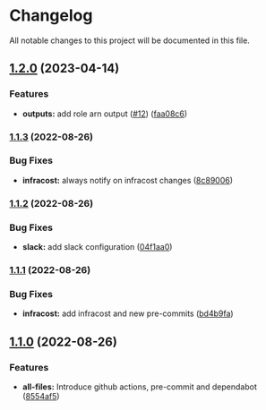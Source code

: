 # Changelog

All notable changes to this project will be documented in this file.

## [1.2.0](https://github.com/stuxcd/terraform-aws-ssm-ec2/compare/v1.1.3...v1.2.0) (2023-04-14)


### Features

* **outputs:** add role arn output ([#12](https://github.com/stuxcd/terraform-aws-ssm-ec2/issues/12)) ([faa08c6](https://github.com/stuxcd/terraform-aws-ssm-ec2/commit/faa08c637b86647838b183a77645609f3dcb74f8))

### [1.1.3](https://github.com/stuxcd/terraform-aws-ssm-ec2/compare/v1.1.2...v1.1.3) (2022-08-26)


### Bug Fixes

* **infracost:** always notify on infracost changes ([8c89006](https://github.com/stuxcd/terraform-aws-ssm-ec2/commit/8c8900607b6caf3341fc497fd44865376da06601))

### [1.1.2](https://github.com/stuxcd/terraform-aws-ssm-ec2/compare/v1.1.1...v1.1.2) (2022-08-26)


### Bug Fixes

* **slack:** add slack configuration ([04f1aa0](https://github.com/stuxcd/terraform-aws-ssm-ec2/commit/04f1aa0bdf5f558dcd6322c7e2f7dbf5f25fbbe6))

### [1.1.1](https://github.com/stuxcd/terraform-aws-ssm-ec2/compare/v1.1.0...v1.1.1) (2022-08-26)


### Bug Fixes

* **infracost:** add infracost and new pre-commits ([bd4b9fa](https://github.com/stuxcd/terraform-aws-ssm-ec2/commit/bd4b9fa6ba7d4ddefb76c45258309c62b46f4803))

## [1.1.0](https://github.com/stuxcd/terraform-aws-ssm-ec2/compare/v1.0.0...v1.1.0) (2022-08-26)


### Features

* **all-files:** Introduce github actions, pre-commit and dependabot ([8554af5](https://github.com/stuxcd/terraform-aws-ssm-ec2/commit/8554af5d8151b818c4a5f87b6885d2291e83c6ae))
